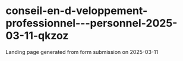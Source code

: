 # conseil-en-d-veloppement-professionnel---personnel-2025-03-11-qkzoz
Landing page generated from form submission on 2025-03-11
